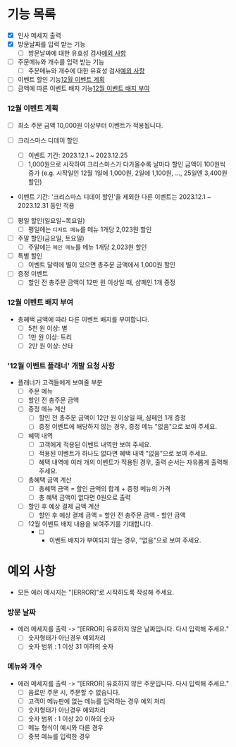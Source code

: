 # 기능 목록

- [x] 인사 메세지 출력
- [x] 방문날짜를 입력 받는 기능
  - [ ] 방문날짜에 대한 유효성 검사[예외 사항](#예외-사항)
- [ ] 주문메뉴와 개수를 입력 받는 기능
  - [ ] 주문메뉴와 개수에 대한 유효성 검사[예외 사항](#예외-사항)
- [ ] 이벤트 할인 기능[12월 이벤트 계획](#12월-이벤트-계획)
- [ ] 금액에 따른 이벤트 배지 기능[12월 이벤트 배지 부여](#12월-이벤트-배지-부여)

### 12월 이벤트 계획

- [ ] 최소 주문 금액 10,000원 이상부터 이벤트가 적용됩니다.
- [ ] 크리스마스 디데이 할인

  - [ ] 이벤트 기간: 2023.12.1 ~ 2023.12.25
  - [ ] 1,000원으로 시작하여 크리스마스가 다가올수록 날마다 할인 금액이 100원씩 증가
        (e.g. 시작일인 12월 1일에 1,000원, 2일에 1,100원, ..., 25일엔 3,400원 할인)

- 이벤트 기간: '크리스마스 디데이 할인'을 제외한 다른 이벤트는 2023.12.1 ~ 2023.12.31 동안 적용
- [ ] 평일 할인(일요일~목요일)
  - [ ] 평일에는 `디저트 메뉴`를 메뉴 1개당 2,023원 할인
- [ ] 주말 할인(금요일, 토요일)
  - [ ] 주말에는 `메인 메뉴`를 메뉴 1개당 2,023원 할인
- [ ] 특별 할인
  - [ ] 이벤트 달력에 별이 있으면 총주문 금액에서 1,000원 할인
- [ ] 증정 이벤트
  - [ ] 할인 전 총주문 금액이 12만 원 이상일 때, 샴페인 1개 증정

### 12월 이벤트 배지 부여

- 총혜택 금액에 따라 다른 이벤트 배지를 부여합니다.
  - [ ] 5천 원 이상: 별
  - [ ] 1만 원 이상: 트리
  - [ ] 2만 원 이상: 산타

### '12월 이벤트 플래너' 개발 요청 사항

- 플래너가 고객들에게 보여줄 부분
  - [ ] 주문 메뉴
  - [ ] 할인 전 총주문 금액
  - [ ] 증정 메뉴 계산
    - [ ] 할인 전 총주문 금액이 12만 원 이상일 때, 샴페인 1개 증정
    - [ ] 증정 이벤트에 해당하지 않는 경우, 증정 메뉴 "없음"으로 보여 주세요.
  - [ ] 혜택 내역
    - [ ] 고객에게 적용된 이벤트 내역만 보여 주세요.
    - [ ] 적용된 이벤트가 하나도 없다면 혜택 내역 "없음"으로 보여 주세요.
    - [ ] 혜택 내역에 여러 개의 이벤트가 적용된 경우, 출력 순서는 자유롭게 출력해주세요.
  - [ ] 총혜택 금액 계산
    - [ ] 총혜택 금액 = 할인 금액의 합계 + 증정 메뉴의 가격
    - [ ] 총 혜택 금액이 없다면 0원으로 출력
  - [ ] 할인 후 예상 결제 금액 계산
    - [ ] 할인 후 예상 결제 금액 = 할인 전 총주문 금액 - 할인 금액
  - [ ] 12월 이벤트 배지 내용을 보여주기를 기대합니다.
    - [ ] - 이벤트 배지가 부여되지 않는 경우, "없음"으로 보여 주세요.

# 예외 사항

- 모든 에러 메시지는 "[ERROR]"로 시작하도록 작성해 주세요.

### 방문 날짜

- 에러 메세지를 출력 -> "[ERROR] 유효하지 않은 날짜입니다. 다시 입력해 주세요."
  - [ ] 숫자형태가 아닌경우 예외처리
  - [ ] 숫자 범위 : 1 이상 31 이하의 숫자

### 메뉴와 개수

- 에러 메세지를 출력 -> "[ERROR] 유효하지 않은 주문입니다. 다시 입력해 주세요."
  - [ ] 음료만 주문 시, 주문할 수 없습니다.
  - [ ] 고객이 메뉴판에 없는 메뉴를 입력하는 경우 예외 처리
  - [ ] 숫자형태가 아닌경우 예외처리
  - [ ] 숫자 범위 : 1 이상 20 이하의 숫자
  - [ ] 메뉴 형식이 예시와 다른 경우
  - [ ] 중복 메뉴를 입력한 경우
